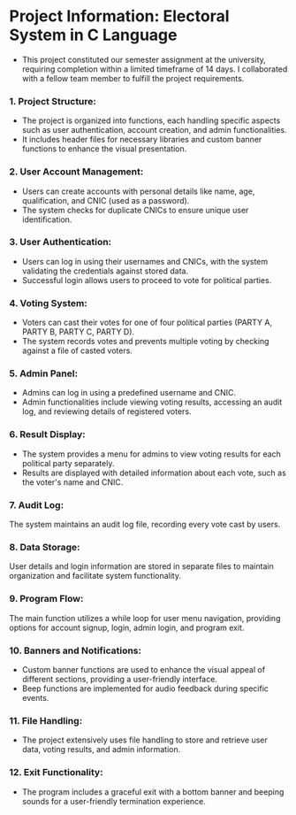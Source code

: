 # Project Information: Electoral System in C Language

- This project constituted our semester assignment at the university, requiring completion within a limited timeframe of 14 days. I collaborated with a fellow team member to fulfill the project requirements.

### 1. Project Structure:

- The project is organized into functions, each handling specific aspects such as user authentication, account creation, and admin functionalities.
- It includes header files for necessary libraries and custom banner functions to enhance the visual presentation.

### 2. User Account Management:

- Users can create accounts with personal details like name, age, qualification, and CNIC (used as a password).
- The system checks for duplicate CNICs to ensure unique user identification.

### 3. User Authentication:

- Users can log in using their usernames and CNICs, with the system validating the credentials against stored data.
- Successful login allows users to proceed to vote for political parties.

### 4. Voting System:

- Voters can cast their votes for one of four political parties (PARTY A, PARTY B, PARTY C, PARTY D).
- The system records votes and prevents multiple voting by checking against a file of casted voters.

### 5. Admin Panel:

- Admins can log in using a predefined username and CNIC.
- Admin functionalities include viewing voting results, accessing an audit log, and reviewing details of registered voters.

### 6. Result Display:

- The system provides a menu for admins to view voting results for each political party separately.
- Results are displayed with detailed information about each vote, such as the voter's name and CNIC.

### 7. Audit Log:

The system maintains an audit log file, recording every vote cast by users.

### 8. Data Storage:

User details and login information are stored in separate files to maintain organization and facilitate system functionality.

### 9. Program Flow:

The main function utilizes a while loop for user menu navigation, providing options for account signup, login, admin login, and program exit.

### 10. Banners and Notifications:

- Custom banner functions are used to enhance the visual appeal of different sections, providing a user-friendly interface.
- Beep functions are implemented for audio feedback during specific events.

### 11. File Handling:

- The project extensively uses file handling to store and retrieve user data, voting results, and admin information.

### 12. Exit Functionality:

- The program includes a graceful exit with a bottom banner and beeping sounds for a user-friendly termination experience.
